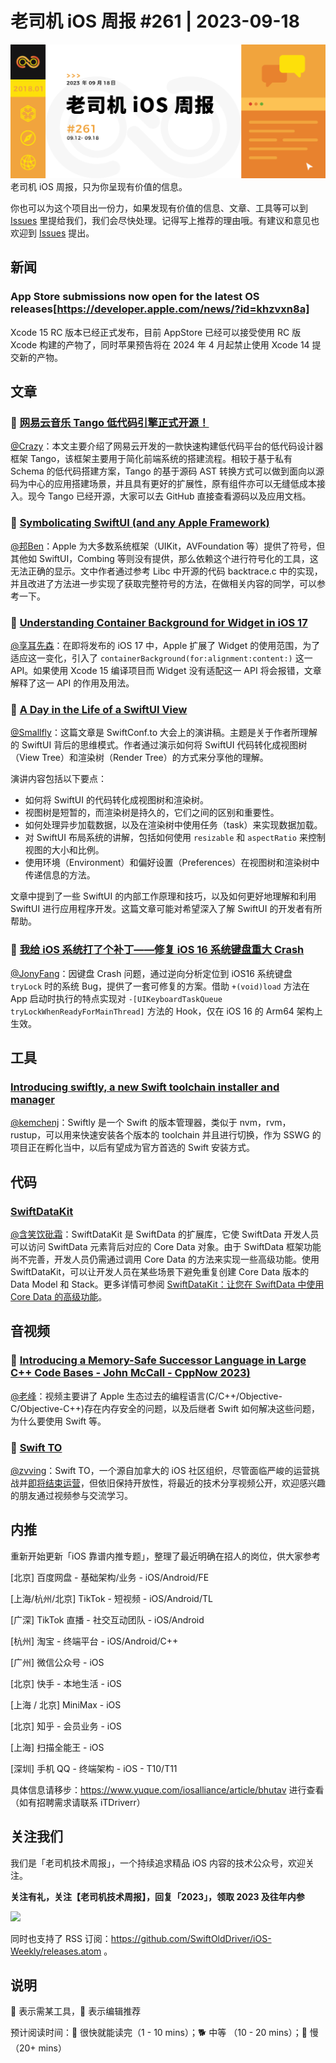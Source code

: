 # 老司机 iOS 周报 #261 | 2023-09-18

![ios-weekly](https://github.com/SwiftOldDriver/iOS-Weekly/blob/master/assets/weekly-header/261.png?raw=true)
老司机 iOS 周报，只为你呈现有价值的信息。

你也可以为这个项目出一份力，如果发现有价值的信息、文章、工具等可以到 [Issues](https://github.com/SwiftOldDriver/iOS-Weekly/issues) 里提给我们，我们会尽快处理。记得写上推荐的理由哦。有建议和意见也欢迎到 [Issues](https://github.com/SwiftOldDriver/iOS-Weekly/issues) 提出。

## 新闻

### App Store submissions now open for the latest OS releases[https://developer.apple.com/news/?id=khzvxn8a]

Xcode 15 RC 版本已经正式发布，目前 AppStore 已经可以接受使用 RC 版 Xcode 构建的产物了，同时苹果预告将在 2024 年 4 月起禁止使用 Xcode 14 提交新的产物。

## 文章

### 🐎 [网易云音乐 Tango 低代码引擎正式开源！](https://mp.weixin.qq.com/s/X_F2JMY3rUm_mH-NP1FmEA)

[@Crazy](https://github.com/jiyan135960)：本文主要介绍了网易云开发的一款快速构建低代码平台的低代码设计器框架 Tango，该框架主要用于简化前端系统的搭建流程。相较于基于私有 Schema 的低代码搭建方案，Tango 的基于源码 AST 转换方式可以做到面向以源码为中心的应用搭建场景，并且具有更好的扩展性，原有组件亦可以无缝低成本接入。现今 Tango 已经开源，大家可以去 GitHub 直接查看源码以及应用文档。

### 🐎 [Symbolicating SwiftUI (and any Apple Framework)](https://www.emergetools.com/blog/posts/symbolicating-swiftui-and-any-apple-framework)

[@邦Ben](https://weibo.com/linwenbang)：Apple 为大多数系统框架（UIKit，AVFoundation 等）提供了符号，但其他如 SwiftUI，Combing 等则没有提供，那么依赖这个进行符号化的工具，这无法正确的显示。文中作者通过参考 Libc 中开源的代码 backtrace.c 中的实现，并且改进了方法进一步实现了获取完整符号的方法，在做相关内容的同学，可以参考一下。

### 🐎 [Understanding Container Background for Widget in iOS 17](https://swiftsenpai.com/development/widget-container-background/)

[@享耳先森](https://github.com/iblacksun)：在即将发布的 iOS 17 中，Apple 扩展了 Widget 的使用范围，为了适应这一变化，引入了 `containerBackground(for:alignment:content:)` 这一 API。如果使用 Xcode 15 编译项目而 Widget 没有适配这一 API 将会报错，文章解释了这一 API 的作用及用法。

### 🐢 [A Day in the Life of a SwiftUI View](https://chris.eidhof.nl/presentations/day-in-the-life/)
[@Smallfly](https://github.com/iostalks)：这篇文章是 SwiftConf.to 大会上的演讲稿。主题是关于作者所理解的 SwiftUI 背后的思维模式。作者通过演示如何将 SwiftUI 代码转化成视图树（View Tree）和渲染树（Render Tree）的方式来分享他的理解。

演讲内容包括以下要点：
- 如何将 SwiftUI 的代码转化成视图树和渲染树。
- 视图树是短暂的，而渲染树是持久的，它们之间的区别和重要性。
- 如何处理异步加载数据，以及在渲染树中使用任务（task）来实现数据加载。
- 对 SwiftUI 布局系统的讲解，包括如何使用 `resizable` 和 `aspectRatio` 来控制视图的大小和比例。
- 使用环境（Environment）和偏好设置（Preferences）在视图树和渲染树中传递信息的方法。

文章中提到了一些 SwiftUI 的内部工作原理和技巧，以及如何更好地理解和利用 SwiftUI 进行应用程序开发。这篇文章可能对希望深入了解 SwiftUI 的开发者有所帮助。

### 🐎 [我给 iOS 系统打了个补丁——修复 iOS 16 系统键盘重大 Crash](https://mp.weixin.qq.com/s/salgoWNYfqjhNwu30aHRnA)

[@JonyFang](https://github.com/JonyFang)：因键盘 Crash 问题，通过逆向分析定位到 iOS16 系统键盘 `tryLock` 时的系统 Bug，提供了一套可修复的方案。借助 `+(void)load` 方法在 App 启动时执行的特点实现对 `-[UIKeyboardTaskQueue tryLockWhenReadyForMainThread]` 方法的 Hook，仅在 iOS 16 的 Arm64 架构上生效。

## 工具

### [Introducing swiftly, a new Swift toolchain installer and manager](https://forums.swift.org/t/introducing-swiftly-a-new-swift-toolchain-installer-and-manager/67254)

[@kemchenj](https://kemchenj.github.io)：Swiftly 是一个 Swift 的版本管理器，类似于 nvm，rvm，rustup，可以用来快速安装各个版本的 toolchain 并且进行切换，作为 SSWG 的项目正在孵化当中，以后有望成为官方首选的 Swift 安装方式。

## 代码

### [SwiftDataKit](https://github.com/fatbobman/SwiftDataKit)

[@含笑饮砒霜](https://weibo.com/chinafishnews/)：SwiftDataKit 是 SwiftData 的扩展库，它使 SwiftData 开发人员可以访问 SwiftData 元素背后对应的 Core Data 对象。由于 SwiftData 框架功能尚不完善，开发人员仍需通过调用 Core Data 的方法来实现一些高级功能。使用 SwiftDataKit，可以让开发人员在某些场景下避免重复创建 Core Data 版本的 Data Model 和 Stack。更多详情可参阅 [SwiftDataKit：让您在 SwiftData 中使用 Core Data 的高级功能](https://www.fatbobman.com/posts/use-Core-Data-features-in-SwiftData-by-SwiftDataKit/)。


## 音视频

### 🐎 [Introducing a Memory-Safe Successor Language in Large C++ Code Bases - John McCall - CppNow 2023)](https://www.youtube.com/watch?v=lgivCGdmFrw)

[@老峰](https://github.com/gesantung)：视频主要讲了 Apple 生态过去的编程语言(C/C++/Objective-C/Objective-C++)存在内存安全的问题，以及后继者 Swift 如何解决这些问题，为什么要使用 Swift 等。

### 🚧 [Swift TO](https://www.swiftconf.to/)
[@zvving](https://github.com/zvving)：Swift TO，一个源自加拿大的 iOS 社区组织，尽管面临严峻的运营挑战并[即将结束运营](https://www.swiftconf.to/swift-to-is-closing-down/)，但依旧保持开放性，将最近的技术分享视频公开，欢迎感兴趣的朋友通过视频参与交流学习。

## 内推

重新开始更新「iOS 靠谱内推专题」，整理了最近明确在招人的岗位，供大家参考

[北京] 百度网盘 - 基础架构/业务 - iOS/Android/FE

[上海/杭州/北京] TikTok - 短视频 - iOS/Android/TL

[广深] TikTok 直播 - 社交互动团队 - iOS/Android

[杭州] 淘宝 - 终端平台 - iOS/Android/C++

[广州] 微信公众号 - iOS

[北京] 快手 - 本地生活 - iOS

[上海 / 北京] MiniMax - iOS

[北京] 知乎 - 会员业务 - iOS

[上海] 扫描全能王 - iOS

[深圳] 手机 QQ - 终端架构 - iOS - T10/T11

具体信息请移步：https://www.yuque.com/iosalliance/article/bhutav 进行查看（如有招聘需求请联系 iTDriverr）

## 关注我们

我们是「老司机技术周报」，一个持续追求精品 iOS 内容的技术公众号，欢迎关注。

**关注有礼，关注【老司机技术周报】，回复「2023」，领取 2023 及往年内参**

![](https://github.com/SwiftOldDriver/iOS-Weekly/blob/master/assets/qrcode_for_wechat.jpg?raw=true)

同时也支持了 RSS 订阅：https://github.com/SwiftOldDriver/iOS-Weekly/releases.atom 。

## 说明

🚧 表示需某工具，🌟 表示编辑推荐

预计阅读时间：🐎 很快就能读完（1 - 10 mins）；🐕 中等 （10 - 20 mins）；🐢 慢（20+ mins）

